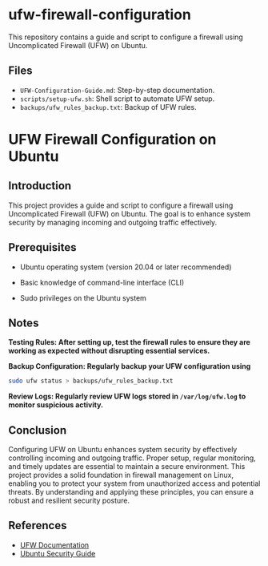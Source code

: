 # ufw-firewall-configuration

This repository contains a guide and script to configure a firewall using Uncomplicated Firewall (UFW) on Ubuntu.

## Files

- `UFW-Configuration-Guide.md`: Step-by-step documentation.
- `scripts/setup-ufw.sh`: Shell script to automate UFW setup.
- `backups/ufw_rules_backup.txt`: Backup of UFW rules.

# UFW Firewall Configuration on Ubuntu

## Introduction

This project provides a guide and script to configure a firewall using Uncomplicated Firewall (UFW) on Ubuntu. The goal is to enhance system security by managing incoming and outgoing traffic effectively.

## Prerequisites

+ Ubuntu operating system (version 20.04 or later recommended)
- Basic knowledge of command-line interface (CLI)
* Sudo privileges on the Ubuntu system

## Notes

**Testing Rules: After setting up, test the firewall rules to ensure they are working as expected without disrupting essential services.**

**Backup Configuration: Regularly backup your UFW configuration using**
 ```bash
 sudo ufw status > backups/ufw_rules_backup.txt

```
**Review Logs: Regularly review UFW logs stored in ``` /var/log/ufw.log ``` to monitor suspicious activity.**

## Conclusion
Configuring UFW on Ubuntu enhances system security by effectively controlling incoming and outgoing traffic. Proper setup, regular monitoring, and timely updates are essential to maintain a secure environment. This project provides a solid foundation in firewall management on Linux, enabling you to protect your system from unauthorized access and potential threats. By understanding and applying these principles, you can ensure a robust and resilient security posture.

## References

- [UFW Documentation](https://help.ubuntu.com/community/UFW)
- [Ubuntu Security Guide](https://ubuntu.com/security)


